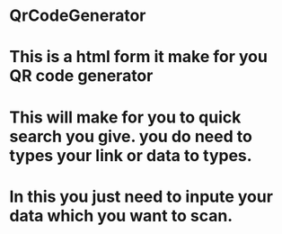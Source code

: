 # QrCodeGenerator
# This is a html form it make for you QR code generator
# This will make for you to quick search you give. you do need to types your link or data to types. 
# In this you just need to inpute your data which you want to scan.
